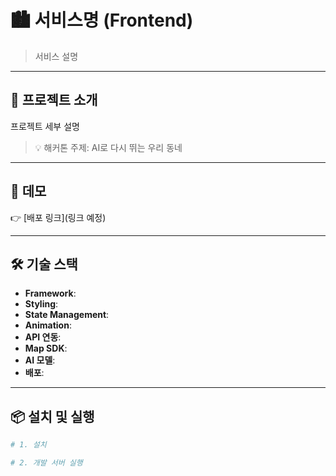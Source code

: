 # 🏙️ 서비스명 (Frontend)

> 서비스 설명

---

## 📌 프로젝트 소개

프로젝트 세부 설명

> 💡 해커톤 주제: AI로 다시 뛰는 우리 동네

---

## 🚀 데모

👉 [배포 링크](링크 예정)

---

## 🛠️ 기술 스택

- **Framework**: 
- **Styling**: 
- **State Management**: 
- **Animation**: 
- **API 연동**: 
- **Map SDK**: 
- **AI 모델**: 
- **배포**: 

---

## 📦 설치 및 실행

```bash
# 1. 설치

# 2. 개발 서버 실행
